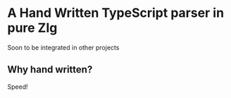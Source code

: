 # A Hand Written TypeScript parser in pure ZIg

Soon to be integrated in other projects

## Why hand written?

Speed!

